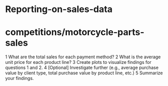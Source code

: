 # Reporting-on-sales-data

# competitions/motorcycle-parts-sales


1 What are the total sales for each payment method?
2 What is the average unit price for each product line?
3 Create plots to visualize findings for questions 1 and 2.
4 [Optional] Investigate further (e.g., average purchase value by client type, total purchase value by product line, etc.)
5  Summarize your findings.
